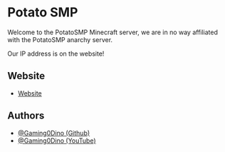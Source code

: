 
# Potato SMP


Welcome to the PotatoSMP Minecraft server, we are in no way affiliated with the PotatoSMP anarchy server.

Our IP address is on the website!

## Website

- [Website](https://gaming0dino.github.io/PotatoSMP/)

## Authors

- [@Gaming0Dino (Github)](https://github.com/Gaming0Dino)
- [@Gaming0Dino (YouTube)](https://www.youtube.com/channel/UC09S1gnW_uE9NZpYFuotSSQ)
